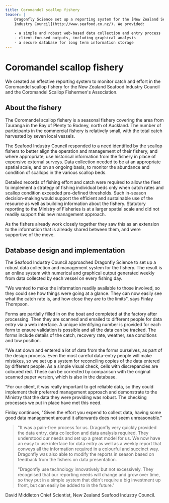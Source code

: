 ```yaml
---
title: Coromandel scallop fishery
teaser: |
    Dragonfly Science set up a reporting system for the [New Zealand Seafood
    Industry Council](http://www.seafood.co.nz/). We provided:
    
    - a simple and robust web-based data collection and entry process  
    - client-focused outputs, including graphical analysis  
    - a secure database for long term information storage  
---
```


# Coromandel scallop fishery

We created an effective reporting system to monitor catch and effort in the
Coromandel scallop fishery for the New Zealand Seafood Industry Council and the
Coromandel Scallop Fishermen's Association.

## About the fishery

The Coromandel scallop fishery is a seasonal fishery covering the area from
Tauranga in the Bay of Plenty to Rodney, north of Auckland. The number of
participants in the commercial fishery is relatively small, with the total
catch harvested by seven local vessels.

The Seafood Industry Council responded to a need identified by the scallop
fishers to better align the operation and management of their fishery, and
where appropriate, use historical information from the fishery in place of
expensive external surveys. Data collection needed to be at an appropriate
spatial scale, and on an ongoing basis, to monitor the abundance and condition
of scallops in the various scallop beds.

Detailed records of fishing effort and catch were required to allow the fleet
to implement a strategy of fishing individual beds only when catch rates and
scallop condition exceeded pre-defined thresholds. Such in-season
decision-making would support the efficient and sustainable use of the resource
as well as building information about the fishery. Statutory reporting to the
Ministry of Fisheries is at a larger spatial scale and did not readily support
this new management approach.

As the fishers already work closely together they saw this as an extension to
the information that is already shared between them, and were supportive of the
move.

## Database design and implementation

The Seafood Industry Council approached Dragonfly Science to set up a robust
data collection and management system for the fishery. The result is an online
system with numerical and graphical output generated weekly from data collected
by each vessel on every fishing day.

"We wanted to make the information readily available to those involved, so they
could see how things were going at a glance. They can now easily see what the
catch rate is, and how close they are to the limits", says Finlay Thompson.

Forms are partially filled in on the boat and completed at the factory after
processing. Then they are scanned and emailed to different people for data
entry via a web interface. A unique identifying number is provided for each
form to ensure validation is possible and all the data can be tracked. The
forms include details of the catch, recovery rate, weather, sea conditions and
tow position.

"We sat down and entered a lot of data from the forms ourselves, as part of the
design process. Even the most careful data-entry people will make mistakes, so
we set up a system for reconciling copies of the data entered by different
people. As a simple visual check, cells with discrepancies are coloured red.
These can be corrected by comparison with the original scanned paper version,
which is also in the database.

"For our client, it was really important to get reliable data, so they could
implement their preferred management approach and demonstrate to the Ministry
that the data they were providing was robust. The checking processes we put in
place have met this need.

Finlay continues, "Given the effort you expend to collect data, having some
good data management around it afterwards does not seem unreasonable."

> "It was a pain-free process for us. Dragonfly very quickly provided the data
> entry, data collection and data analysis required. They understood our needs
> and set up a great model for us. We now have an easy to use interface for data
> entry as well as a weekly report that conveys all the information required in a
> colourful and succinct way. Dragonfly was also able to modify the reports in
> season based on feedback from the fishers on data presentation.
> 
> "Dragonfly use technology innovatively but not excessively. They recognised
> that our reporting needs will change and grow over time, so they put in a
> simple system that didn't require a big investment up front, but can easily be
> added to in the future."

David Middleton Chief Scientist, New Zealand Seafood Industry Council.
